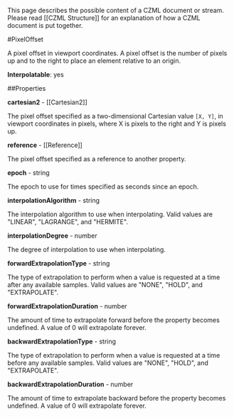 This page describes the possible content of a CZML document or stream.  Please read [[CZML Structure]] for an explanation of how a CZML document is put together.

#PixelOffset

A pixel offset in viewport coordinates.  A pixel offset is the number of pixels up and to the right to place an element relative to an origin.

**Interpolatable**: yes

##Properties

**cartesian2** - [[Cartesian2]]

The pixel offset specified as a two-dimensional Cartesian value `[X, Y]`, in viewport coordinates in pixels, where X is pixels to the right and Y is pixels up.


**reference** - [[Reference]]

The pixel offset specified as a reference to another property.


**epoch** - string

The epoch to use for times specified as seconds since an epoch.


**interpolationAlgorithm** - string

The interpolation algorithm to use when interpolating. Valid values are "LINEAR", "LAGRANGE", and "HERMITE".


**interpolationDegree** - number

The degree of interpolation to use when interpolating.


**forwardExtrapolationType** - string

The type of extrapolation to perform when a value is requested at a time after any available samples. Valid values are "NONE", "HOLD", and "EXTRAPOLATE".


**forwardExtrapolationDuration** - number

The amount of time to extrapolate forward before the property becomes undefined.  A value of 0 will extrapolate forever.


**backwardExtrapolationType** - string

The type of extrapolation to perform when a value is requested at a time before any available samples. Valid values are "NONE", "HOLD", and "EXTRAPOLATE".


**backwardExtrapolationDuration** - number

The amount of time to extrapolate backward before the property becomes undefined.  A value of 0 will extrapolate forever.


